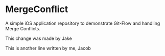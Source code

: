 # MergeConflict
A simple iOS application repository to demonstrate Git-Flow and handling Merge Conflicts.


This change was made by Jake



This is another line written by me, Jacob